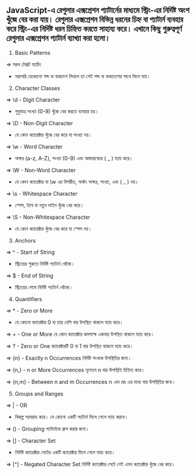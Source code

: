 ## JavaScript-এ রেগুলার এক্সপ্রেশন প্যাটার্নের মাধ্যমে স্ট্রিং-এর নির্দিষ্ট অংশ খুঁজে বের করা যায়। রেগুলার এক্সপ্রেশন বিভিন্ন ধরনের চিহ্ন বা প্যাটার্ন ব্যবহার করে স্ট্রিং-এর নির্দিষ্ট ধরন চিহ্নিত করতে সাহায্য করে। এখানে কিছু গুরুত্বপূর্ণ রেগুলার এক্সপ্রেশন প্যাটার্ন ব্যাখ্যা করা হলো।

1.  Basic Patterns

=> সরল টেক্সট ম্যাচিং

- সরাসরি যেকোনো শব্দ বা বাক্যাংশ লিখলে তা সেই শব্দ বা বাক্যাংশের সাথে মিলে যায়।

2.  Character Classes

=> \d - Digit Character

- শুধুমাত্র সংখ্যা (0-9) খুঁজে বের করতে ব্যবহার হয়।

=> \D - Non-Digit Character

- যে কোন ক্যারেক্টার খুঁজে বের করে যা সংখ্যা নয়।

=> \w - Word Character

- অক্ষর (a-z, A-Z), সংখ্যা (0-9) এবং আন্ডারস্কোর ( \_ ) ম্যাচ করে।

=> \W - Non-Word Character

- যে কোন ক্যারেক্টার যা \w এর বিপরীত, অর্থাৎ অক্ষর, সংখ্যা, এবং ( \_ ) নয়।

=> \s - Whitespace Character

- স্পেস, ট্যাব বা নতুন লাইন খুঁজে বের করে।

=> \S - Non-Whitespace Character

- যে কোন ক্যারেক্টার খুঁজে বের করে যা স্পেস নয়।

3. Anchors

=> ^ - Start of String

- স্ট্রিংয়ের শুরুতে নির্দিষ্ট প্যাটার্ন খোঁজে।

=> $ - End of String

- স্ট্রিংয়ের শেষে নির্দিষ্ট প্যাটার্ন খোঁজে।

4. Quantifiers

=> \* - Zero or More

- যে কোনো ক্যারেক্টার 0 বা তার বেশি বার উপস্থিত থাকলে ম্যাচ করে।

=> + - One or More
যে কোন ক্যারেক্টার কমপক্ষে একবার উপস্থিত থাকলে ম্যাচ করে।

=> ? - Zero or One
ক্যারেক্টারটি 0 বা 1 বার উপস্থিত থাকলে ম্যাচ করে।

=> {n} - Exactly n Occurrences
নির্দিষ্ট সংখ্যক উপস্থিতির জন্য।

=> {n,} - n or More Occurrences
ন্যূনতম n বার উপস্থিতি চিহ্নিত করে।

=> {n,m} - Between n and m Occurrences
n এবং m এর মধ্যে বার উপস্থিতির জন্য।

5. Groups and Ranges

=> | - OR

- বিকল্প সরবরাহ করে। যে কোনো একটি প্যাটার্ন মিলে গেলে ম্যাচ করবে।

=> () - Grouping
প্যাটার্নকে গ্রুপ করার জন্য।

=> [] - Character Set

- নির্দিষ্ট ক্যারেক্টার সেটের একটি ক্যারেক্টার মিলে গেলে ম্যাচ করে।

=> [^] - Negated Character Set
নির্দিষ্ট ক্যারেক্টার সেটে নেই এমন ক্যারেক্টার খুঁজে বের করে।
